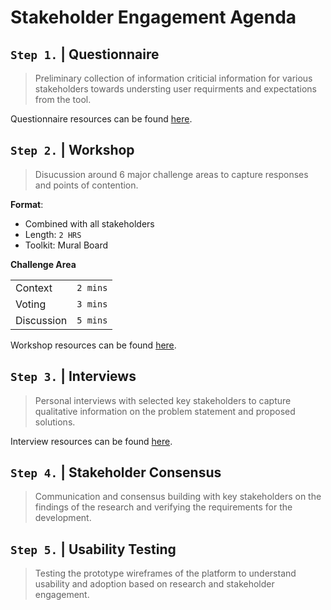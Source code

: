 # Stakeholder Engagement Agenda

## `Step 1.` | Questionnaire
> Preliminary collection of information criticial information for various stakeholders towards understing user requirments and expectations from the tool.

Questionnaire resources can be found [here](../01-stakeholder-survey).

## `Step 2.` | Workshop
> Disucussion around 6 major challenge areas to capture responses and points of contention.

**Format**:
- Combined with all stakeholders
- Length: `2 HRS`
- Toolkit: Mural Board

**Challenge Area**

|  |  |
|--|--|
| Context | `2 mins` |
| Voting | `3 mins` |
| Discussion | `5 mins` |

Workshop resources can be found [here](../02-stakeholder-workshop).

## `Step 3.` | Interviews
> Personal interviews with selected key stakeholders to capture qualitative information on the problem statement and proposed solutions.

Interview resources can be found [here](../03-stakeholder-interviews).

## `Step 4.` | Stakeholder Consensus
> Communication and consensus building with key stakeholders on the findings of the research and verifying the requirements for the development.

## `Step 5.` | Usability Testing
> Testing the prototype wireframes of the platform to understand usability and adoption based on research and stakeholder engagement.
